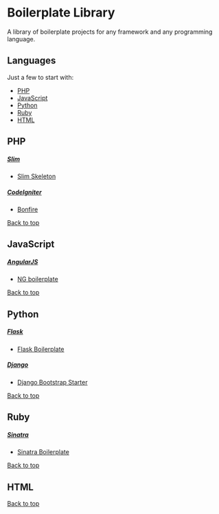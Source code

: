 # Boilerplate Library

A library of boilerplate projects for any framework and any programming language.

## Languages

Just a few to start with:

- [PHP](#php)
- [JavaScript](#javascript)
- [Python](#python)
- [Ruby](#ruby)
- [HTML](#html)

## PHP

##### [Slim](http://slimframework.com)

- [Slim Skeleton](https://github.com/codeguy/Slim-Skeleton)

##### [CodeIgniter](http://codeigniter.com)

- [Bonfire](https://github.com/ci-bonfire/Bonfire)

[Back to top](#languages)

## JavaScript

##### [AngularJS](http://angularjs.org)

- [NG boilerplate](https://github.com/ngbp/ng-boilerplate)

[Back to top](#languages)

## Python

##### [Flask](http://flask.pocoo.org/)

- [Flask Boilerplate](https://github.com/mjhea0/flask-boilerplate)

##### [Django](https://www.djangoproject.com/)

- [Django Bootstrap Starter](https://github.com/sammla/django-bootstrap-starter)

[Back to top](#languages)

## Ruby

##### [Sinatra](http://www.sinatrarb.com/)

- [Sinatra Boilerplate](https://github.com/l3ck/sinatra-boilerplate)

[Back to top](#languages)

## HTML

[Back to top](#languages)
